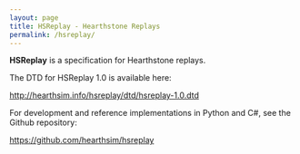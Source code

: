 ```yaml
---
layout: page
title: HSReplay - Hearthstone Replays
permalink: /hsreplay/
---
```


**HSReplay** is a specification for Hearthstone replays.

The DTD for HSReplay 1.0 is available here:

http://hearthsim.info/hsreplay/dtd/hsreplay-1.0.dtd

For development and reference implementations in Python and C#, see the Github repository:

https://github.com/hearthsim/hsreplay
